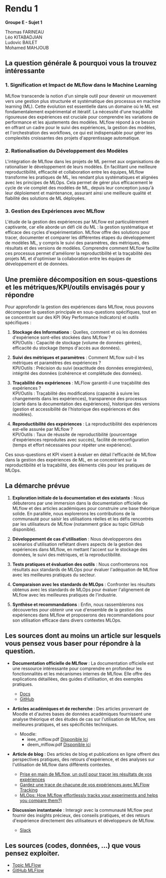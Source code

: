 

# Rendu 1
**Groupe E - Sujet 1**

Thomas FARINEAU<br>
Léo KITABADJIAN<br>
Ludovic BAILET<br>
Mohamed MAHJOUB<br>

## La question générale & pourquoi vous la trouvez intéressante

### 1. Signification et Impact de MLflow dans le Machine Learning
MLflow transcende la notion d'un simple outil pour devenir un mouvement vers une gestion plus structurée et systématique des processus en machine learning (ML). Cette évolution est essentielle dans un domaine où le ML est fondamentalement expérimental et itératif. La nécessité d'une traçabilité rigoureuse des expériences est cruciale pour comprendre les variations de performance et les ajustements des modèles. MLflow répond à ce besoin en offrant un cadre pour le suivi des expériences, la gestion des modèles, et l'orchestration des workflows, ce qui est indispensable pour gérer les complexités croissantes des projets d'apprentissage automatique.
### 2. Rationalisation du Développement des Modèles
L'intégration de MLflow dans les projets de ML permet aux organisations de rationaliser le développement de leurs modèles. En facilitant une meilleure reproductibilité, efficacité et collaboration entre les équipes, MLflow transforme les pratiques de ML, les rendant plus systématiques et alignées avec les principes de MLOps. Cela permet de gérer plus efficacement le cycle de vie complet des modèles de ML, depuis leur conception jusqu'à leur déploiement et maintenance, assurant ainsi une meilleure qualité et fiabilité des solutions de ML déployées.
### 3. Gestion des Expériences avec MLflow
L'étude de la gestion des expériences par MLflow est particulièrement captivante, car elle aborde un défi clé du ML : la gestion systématique et efficace des cycles d'expérimentation. MLflow offre des solutions pour tracer, documenter et comparer les différentes étapes du développement de modèles ML, y compris le suivi des paramètres, des métriques, des résultats et des versions de modèles. Comprendre comment MLflow facilite ces processus permet d'améliorer la reproductibilité et la traçabilité des projets ML et d'optimiser la collaboration entre les équipes de développement et de données.

## Une première décomposition en sous-questions et les métriques/KPI/outils **envisagés** pour y répondre


Pour approfondir la gestion des expériences dans MLflow, nous pouvons décomposer la question principale en sous-questions spécifiques, tout en se concentrant sur des KPI (Key Performance Indicators) et outils spécifiques :

1. **Stockage des Informations** : Quelles, comment et où les données d'expérience sont-elles stockées dans MLflow ?<br>
KPI/Outils : Capacité de stockage (volume de données gérées), efficacité du stockage (temps d'accès aux données).

2. **Suivi des métriques et paramètres** : Comment MLflow suit-il les métriques et paramètres des expériences ?<br>
KPI/Outils : Précision du suivi (exactitude des données enregistrées), intégrité des données (cohérence et complétude des données).

3. **Traçabilité des expériences** : MLFlow garantit-il une traçabilité des expériences ?<br>
KPI/Outils : Traçabilité des modifications (capacité à suivre les changements dans les expériences), transparence des processus (clarté dans la documentation des expériences), historique des versions (gestion et accessibilité de l'historique des expériences et des modèles).

4. **Reproductibilité des expériences** : La reproductibilité des expériences est-elle assurée par MLflow ?<br>
KPI/Outils : Taux de réussite de reproductibilité (pourcentage d'expériences reproduites avec succès), facilité de reconfiguration (temps et effort nécessaires pour répéter une expérience).

Ces sous-questions et KPI visent à évaluer en détail l'efficacité de MLflow dans la gestion des expériences de ML, en se concentrant sur la reproductibilité et la traçabilité, des éléments clés pour les pratiques de MLOps.
## La démarche prévue
1. **Exploration initiale de la documentation et des existants** : Nous débuterons par une immersion dans la documentation officielle de MLflow et des articles académiques pour construire une base théorique solide. En parallèle, nous explorerons les contributions de la communauté pour saisir les utilisations réelles et les défis rencontrés par les utilisateurs de MLflow (notamment grâce au topic GitHub disponible).

2. **Développement de cas d'utilisation** : Nous développerons des scénarios d'utilisation reflétant divers aspects de la gestion des expériences dans MLflow, en mettant l'accent sur le stockage des données, le suivi des métriques, et la reproductibilité.

3. **Tests pratiques et évaluation des outils** : Nous confronterons nos résultats aux standards de MLOps pour évaluer l'adéquation de MLflow avec les meilleures pratiques du secteur.

4. **Comparaison avec les standards de MLOps** : Confronter les résultats obtenus avec les standards de MLOps pour évaluer l'alignement de MLflow avec les meilleures pratiques de l'industrie.

5. **Synthèse et recommandations** : Enfin, nous rassemblerons nos découvertes pour obtenir une vue d'ensemble de la gestion des expériences dans MLflow et proposerons des recommandations pour son utilisation efficace dans divers contextes MLOps.
## Les sources dont au moins un article sur lesquels vous pensez vous baser pour répondre à la question.

- **Documentation officielle de MLflow** :  La documentation officielle est une ressource intéressante pour comprendre en profondeur les fonctionnalités et les mécanismes internes de MLflow. Elle offre des explications détaillées, des guides d'utilisation, et des exemples pratiques.
  - [Docs](https://mlflow.org/docs/latest/index.html)
  - [GitHub](https://github.com/mlflow/mlflow)

- **Articles académiques et de recherche** : Des articles provenant de Moodle et d'autres bases de données académiques fournissent une analyse théorique et des études de cas sur l'utilisation de MLflow, ses meilleures pratiques, et ses spécificités techniques.
  - Moodle:
	  - ieee_mlflow.pdf [Disponible Ici](https://people.eecs.berkeley.edu/~matei/papers/2018/ieee_mlflow.pdf)
	  - deem_mlflow.pdf [Disponible ici](https://people.eecs.berkeley.edu/~matei/papers/2020/deem_mlflow.pdf)

- **Article de blog** : Des articles de blog et publications en ligne offrent des perspectives pratiques, des retours d'expérience, et des analyses sur l'utilisation de MLflow dans différents contextes.
	- [Prise en main de MLflow, un outil pour tracer les résultats de vos expériences](https://blog.octo.com/prise-en-main-de-mlflow-un-outil-pour-tracer-les-resultats-de-vos-experiences)
	- [Gardez une trace de chacune de vos expériences avec MLFlow Tracking](https://www.kernix.com/article/gardez-une-trace-de-chacune-de-vos-experiences-avec-mlflow-tracking/)
	- [MLOps: How MLflow effortlessly tracks your experiments and helps you compare them?)](https://medium.com/hub-by-littlebigcode/mlops-how-mlflow-effortlessly-tracks-your-experiments-and-helps-you-compare-them-11da9be1fdb7)

- **Discussion instantanée** : Interagir avec la communauté MLflow peut fournir des insights précieux, des conseils pratiques, et des retours d'expérience directement des utilisateurs et développeurs de MLflow.
	- [Slack](https://go.mlflow.org/slack)

## Les sources (codes, données, ...) que vous pensez exploiter.
- [Topic MLFlow](https://github.com/topics/mlflow-projects)
- [GitHub MLFlow](https://github.com/mlflow/mlflow)

